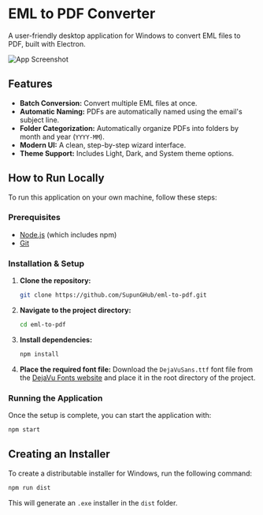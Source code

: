 # EML to PDF Converter

A user-friendly desktop application for Windows to convert EML files to PDF, built with Electron.

![App Screenshot](https://i.imgur.com/your-screenshot.png) <!-- Replace with a real screenshot URL later -->

## Features

- **Batch Conversion:** Convert multiple EML files at once.
- **Automatic Naming:** PDFs are automatically named using the email's subject line.
- **Folder Categorization:** Automatically organize PDFs into folders by month and year (`YYYY-MM`).
- **Modern UI:** A clean, step-by-step wizard interface.
- **Theme Support:** Includes Light, Dark, and System theme options.

## How to Run Locally

To run this application on your own machine, follow these steps:

### Prerequisites

- [Node.js](https://nodejs.org/) (which includes npm)
- [Git](https://git-scm.com/)

### Installation & Setup

1.  **Clone the repository:**
    ```sh
    git clone https://github.com/SupunGHub/eml-to-pdf.git
    ```

2.  **Navigate to the project directory:**
    ```sh
    cd eml-to-pdf
    ```

3.  **Install dependencies:**
    ```sh
    npm install
    ```
    
4.  **Place the required font file:**
    Download the `DejaVuSans.ttf` font file from the [DejaVu Fonts website](https://dejavu-fonts.github.io/Download.html) and place it in the root directory of the project.

### Running the Application

Once the setup is complete, you can start the application with:

```sh
npm start
```

## Creating an Installer

To create a distributable installer for Windows, run the following command:

```sh
npm run dist
```

This will generate an `.exe` installer in the `dist` folder. 